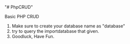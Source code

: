 "# PhpCRUD" 

Basic PHP CRUD

1. Make sure to create your database name as "database"
2. try to query the importdatabase that given.
3. Goodluck, Have Fun.

